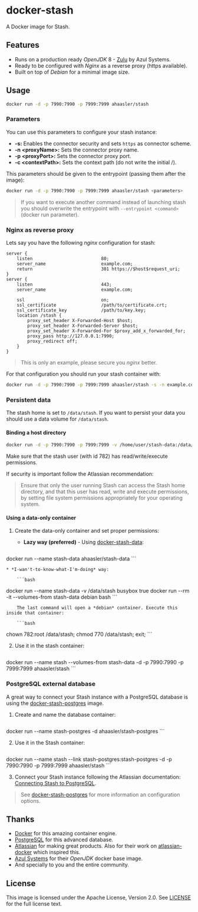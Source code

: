 # docker-stash

A Docker image for Stash.

## Features

* Runs on a production ready *OpenJDK* 8 - [Zulu](http://www.azulsystems.com/products/zulu "Zulu: Multi-platform Certified OpenJDK") by Azul Systems.
* Ready to be configured with *Nginx* as a reverse proxy (https available).
* Built on top of *Debian* for a minimal image size.

## Usage

```bash
docker run -d -p 7990:7990 -p 7999:7999 ahaasler/stash
```

### Parameters

You can use this parameters to configure your stash instance:

* **-s:** Enables the connector security and sets `https` as connector scheme.
* **-n &lt;proxyName&gt;:** Sets the connector proxy name.
* **-p &lt;proxyPort&gt;:** Sets the connector proxy port.
* **-c &lt;contextPath&gt;:** Sets the context path (do not write the initial /).

This parameters should be given to the entrypoint (passing them after the image):

```bash
docker run -d -p 7990:7990 -p 7999:7999 ahaasler/stash <parameters>
```

> If you want to execute another command instead of launching stash you should overwrite the entrypoint with `--entrypoint <command>` (docker run parameter).

### Nginx as reverse proxy

Lets say you have the following *nginx* configuration for stash:

```
server {
	listen                          80;
	server_name                     example.com;
	return                          301 https://$host$request_uri;
}
server {
	listen                          443;
	server_name                     example.com;

	ssl                             on;
	ssl_certificate                 /path/to/certificate.crt;
	ssl_certificate_key             /path/to/key.key;
	location /stash {
		proxy_set_header X-Forwarded-Host $host;
		proxy_set_header X-Forwarded-Server $host;
		proxy_set_header X-Forwarded-For $proxy_add_x_forwarded_for;
		proxy_pass http://127.0.0.1:7990;
		proxy_redirect off;
	}
}
```

> This is only an example, please secure you *nginx* better.

For that configuration you should run your stash container with:

```bash
docker run -d -p 7990:7990 -p 7999:7999 ahaasler/stash -s -n example.com -p 443 -c stash
```

### Persistent data

The stash home is set to `/data/stash`. If you want to persist your data you should use a data volume for `/data/stash`.

#### Binding a host directory

```bash
docker run -d -p 7990:7990 -p 7999:7999 -v /home/user/stash-data:/data/stash ahaasler/stash
```

Make sure that the stash user (with id 782) has read/write/execute permissions.

If security is important follow the Atlassian recommendation:

> Ensure that only the user running Stash can access the Stash home directory, and that this user has read, write and execute permissions, by setting file system permissions appropriately for your operating system.

#### Using a data-only container

1. Create the data-only container and set proper permissions:

	* **Lazy way (preferred)** - Using [docker-stash-data](https://github.com/ahaasler/docker-stash-data "A data-only container for docker-stash"):

		```bash
docker run --name stash-data ahaasler/stash-data
		```

	* *I-wan't-to-know-what-I'm-doing* way:

		```bash
docker run --name stash-data -v /data/stash busybox true
docker run --rm -it --volumes-from stash-data debian bash
		```

		The last command will open a *debian* container. Execute this inside that container:

		```bash
chown 782:root /data/stash; chmod 770 /data/stash; exit;
		```

2. Use it in the stash container:

	```bash
docker run --name stash --volumes-from stash-data -d -p 7990:7990 -p 7999:7999 ahaasler/stash
	```

### PostgreSQL external database

A great way to connect your Stash instance with a PostgreSQL database is
using the [docker-stash-postgres](https://github.com/ahaasler/docker-stash-postgres "A PostgreSQL container for docker-stash")
image.

1. Create and name the database container:

	```bash
docker run --name stash-postgres -d ahaasler/stash-postgres
	```

2. Use it in the Stash container:

	```bash
docker run --name stash --link stash-postgres:stash-postgres -d -p 7990:7990 -p 7999:7999 ahaasler/stash
	```

3. Connect your Stash instance following the Atlassian documentation:
[Connecting Stash to PostgreSQL](https://confluence.atlassian.com/display/STASH/Connecting+Stash+to+PostgreSQL#ConnectingStashtoPostgreSQL-ConnectStashtothePostgreSQLdatabase "Connecting Stash to PostgreSQL").

>  See [docker-stash-postgres](https://github.com/ahaasler/docker-stash-postgres "A PostgreSQL container for docker-stash")
for more information an configuration options.

## Thanks

* [Docker](https://www.docker.com/ "Docker") for this amazing container engine.
* [PostgreSQL](http://www.postgresql.org/) for this advanced database.
* [Atlassian](https://www.atlassian.com/ "Atlassian") for making great products. Also for their work on [atlassian-docker](https://bitbucket.org/atlassianlabs/atlassian-docker "atlassian-docker repo") which inspired this.
* [Azul Systems](http://www.azulsystems.com/ "Azul Systems") for their *OpenJDK* docker base image.
* And specially to you and the entire community.

## License

This image is licensed under the Apache License, Version 2.0. See [LICENSE](LICENSE) for the full license text.
